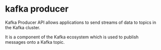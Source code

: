 # kafka producer
Kafka Producer API allows applications to send streams of data to topics in the Kafka cluster.

It is a component of the Kafka ecosystem which is used to publish messages onto a Kafka topic.
<!--stackedit_data:
eyJoaXN0b3J5IjpbMTM5MjkwMTIwOSwxMTY4NDk4MjAyLDc1Mj
I0OTcxNSwtMjg4NDA2NDg3LDE2MTc0OTU3NDQsMzYyNjE5NDgx
LDIwMzU4MjE1MzQsLTEyOTgxMTIzMTQsLTQ0NTIzMDczMCwtOT
Y5OTU5MzYsLTE2NjA1NDkzNjksLTE2MzQ3NTM3MTUsMTE4NTU3
NzA3MCwtMjA1NDQ4NjY4MSwtNDcwNDUyNjA4LDY1MDg5ODE4LC
0yMDg4NzQ2NjEyLC0yMDg4NzQ2NjEyLC0xMTcxOTI4NDUsOTMz
MzA5Nzg3XX0=
-->
